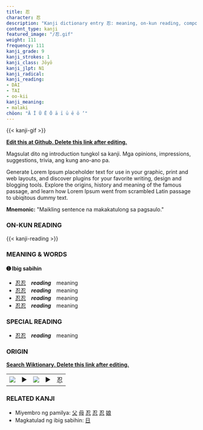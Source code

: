 ```yaml
---
title: 忍
character: 忍
description: "Kanji dictionary entry 忍: meaning, on-kun reading, compounds, origin, related kanji"
content_type: kanji
featured_image: "/忍.gif"
weight: 111
frequency: 111
kanji_grade: 9
kanji_strokes: 1
kanji_class: Jōyō
kanji_jlpt: N1
kanji_radical: 
kanji_reading: 
- DAI
- TAI
- oo-kii
kanji_meaning:
- malaki
chōon: "Ā Ī Ū Ē Ō ā ī ū ē ō ’"
---
```

[//]: # (Don't edit the line below. Kanji animated GIF code is automatically generated.)
{{< kanji-gif >}}

[//]: # (Edit below this line.)

**[Edit this at Github. Delete this link after editing.](https://github.com/tim0g/tim/tree/main/content/kanji/忍/index.md)**

Magsulat dito ng introduction tungkol sa kanji. Mga opinions, impressions, suggestions, trivia, ang kung ano-ano pa.

Generate Lorem Ipsum placeholder text for use in your graphic, print and web layouts, and discover plugins for your favorite writing, design and blogging tools. Explore the origins, history and meaning of the famous passage, and learn how Lorem Ipsum went from scrambled Latin passage to ubiqitous dummy text.
 
**Mnemonic:** "Maikling sentence na makakatulong sa pagsaulo."

### ON-KUN READING

[//]: # (Don't edit the line below. ON-KUN READING code is automatically generated.)
{{< kanji-reading >}}

### MEANING & WORDS

#### ➊ **Ibig sabihin**
  - [忍](../忍)[忍](../忍)　***reading***　meaning
  - [忍](../忍)[忍](../忍)　***reading***　meaning
  - [忍](../忍)[忍](../忍)　***reading***　meaning
  - [忍](../忍)[忍](../忍)　***reading***　meaning

### SPECIAL READING
  - [忍](../忍)[忍](../忍)　***reading***　meaning

### ORIGIN

**[Search Wiktionary. Delete this link after editing.](https://wiktionary.org/wiki/忍)**
<table class="kanji-table"><tr><td>
<img src="60px-忍-bronze.svg.png">
</td><td>▶</td><td>
<img src="60px-忍-oracle.svg.png">
</td><td>▶</td>
<td class="kanji-origin">忍</td>
</tr></table>

### RELATED KANJI
- Miyembro ng pamilya: [父](../父) [母](../母) [忍](../忍) [忍](../忍) [忍](../忍) [娘](../娘)
- Magkatulad ng ibig sabihin: [日](../日)
